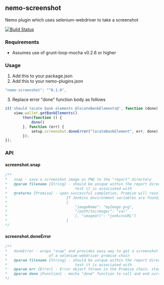 ## nemo-screenshot

Nemo plugin which uses selenium-webdriver to take a screenshot

[![Build Status](https://travis-ci.org/paypal/nemo-screenshot.svg?branch=master)](https://travis-ci.org/paypal/nemo-screenshot)

### Requirements

* Assumes use of grunt-loop-mocha v0.2.6 or higher

### Usage

1. Add this to your package.json
2. Add this to your nemo-plugins.json


```javascript
"nemo-screenshot": "^0.1.0",
```

3. Replace error "done" function body as follows

```javascript
it('should locate bank elements @locateBankElements@', function (done) {
	view.wallet.getBankElements().
		then(function () {
			done()
		}, function (err) {
			setup.screenshot.doneError("locateBankElement", err, done);
		});
});
```

### API

#### screenshot.snap

```javascript
/**
*	snap - save a screenshot image as PNG to the "report" directory
*	@param filename {String} - should be unique within the report directory and indicate which
*								test it is associated with
*	@returns {Promise} - upon successful completion, Promise will resolve to a JSON object as below.
*							If Jenkins environment variables are found, imageUrl will be added
*							{
*								"imageName": "myImage.png", 
*								"/path/to/image/": "val" 
*								[, "imageUrl": "jenkinsURL"]
*							}
*/
```

#### screenshot.doneError

```javascript
/**
*	doneError - wraps "snap" and provides easy way to get a screenshot in the "rejected" callback 
*					of a selenium-webdriver promise chain
*	@param filename {String} - should be unique within the report directory and indicate which
*								test it is associated with
*	@param err {Error} - Error object thrown in the Promise chain. stack will be modified with image information
*	@param done {Function} - mocha "done" function to call and end current test execution
*/
```